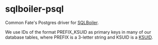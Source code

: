 # sqlboiler-psql

Common Fate's Postgres driver for [SQLBoiler](https://github.com/volatiletech/sqlboiler).

We use IDs of the format PREFIX_KSUID as primary keys in many of our database tables, where PREFIX is a 3-letter string and KSUID is a [KSUID](https://github.com/segmentio/ksuid).
